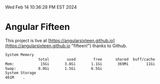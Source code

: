 Wed Feb 14 10:36:28 PM EST 2024

# Angular Fifteen


This project is live at [https://angularsixteen.github.io](https://angularsixteen.github.io "fifteen!") thanks to Github.

```bash
System Memory
               total        used        free      shared  buff/cache   available
Mem:            15Gi       3.8Gi       1.1Gi       369Mi        11Gi        11Gi
Swap:          8.0Gi       1.5Gi       6.5Gi
System Storage
461M	.
```
```bash
